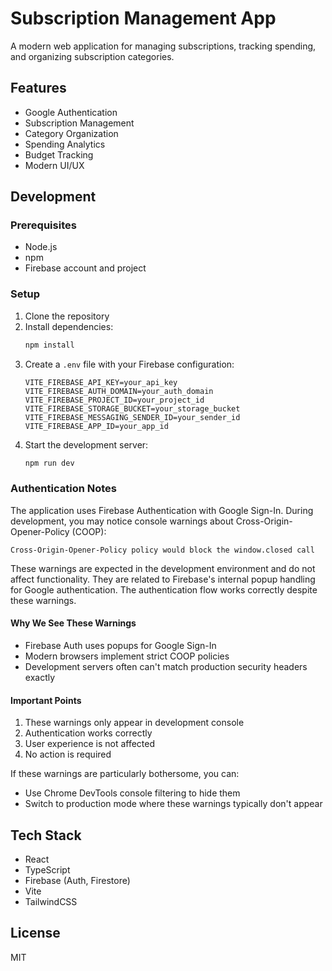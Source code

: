 # Subscription Management App

A modern web application for managing subscriptions, tracking spending, and organizing subscription categories.

## Features

- Google Authentication
- Subscription Management
- Category Organization
- Spending Analytics
- Budget Tracking
- Modern UI/UX

## Development

### Prerequisites

- Node.js
- npm
- Firebase account and project

### Setup

1. Clone the repository
2. Install dependencies:
   ```bash
   npm install
   ```
3. Create a `.env` file with your Firebase configuration:
   ```
   VITE_FIREBASE_API_KEY=your_api_key
   VITE_FIREBASE_AUTH_DOMAIN=your_auth_domain
   VITE_FIREBASE_PROJECT_ID=your_project_id
   VITE_FIREBASE_STORAGE_BUCKET=your_storage_bucket
   VITE_FIREBASE_MESSAGING_SENDER_ID=your_sender_id
   VITE_FIREBASE_APP_ID=your_app_id
   ```
4. Start the development server:
   ```bash
   npm run dev
   ```

### Authentication Notes

The application uses Firebase Authentication with Google Sign-In. During development, you may notice console warnings about Cross-Origin-Opener-Policy (COOP):

```
Cross-Origin-Opener-Policy policy would block the window.closed call
```

These warnings are expected in the development environment and do not affect functionality. They are related to Firebase's internal popup handling for Google authentication. The authentication flow works correctly despite these warnings.

#### Why We See These Warnings

- Firebase Auth uses popups for Google Sign-In
- Modern browsers implement strict COOP policies
- Development servers often can't match production security headers exactly

#### Important Points

1. These warnings only appear in development console
2. Authentication works correctly
3. User experience is not affected
4. No action is required

If these warnings are particularly bothersome, you can:
- Use Chrome DevTools console filtering to hide them
- Switch to production mode where these warnings typically don't appear

## Tech Stack

- React
- TypeScript
- Firebase (Auth, Firestore)
- Vite
- TailwindCSS

## License

MIT
